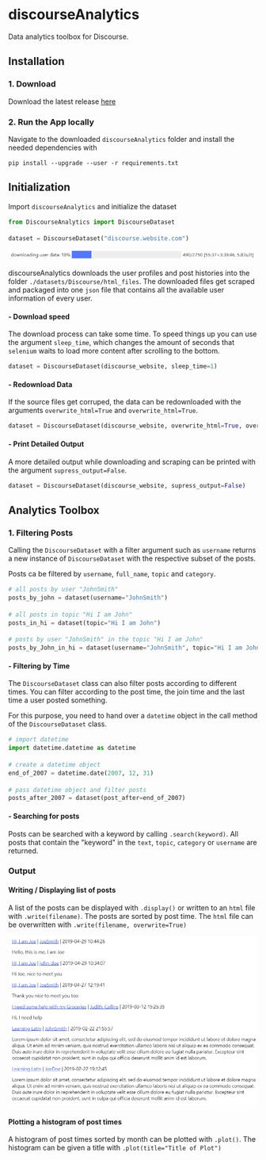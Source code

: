 # discourseAnalytics

Data analytics toolbox for Discourse.

## Installation

### 1. Download

Download the latest release [here](download.com)

### 2. Run the App locally

Navigate to the downloaded `discourseAnalytics` folder and install the needed dependencies with 
```
pip install --upgrade --user -r requirements.txt
```

## Initialization

Import `discourseAnalytics` and initialize the dataset    
```python
from DiscourseAnalytics import DiscourseDataset

dataset = DiscourseDataset("discourse.website.com")
```

<p align="center">
<img  src="https://raw.githubusercontent.com/bl4ckp4nther4/discourseAnalytics/main/images/downloading_progress_bar.PNG" width="500">
</p>


discourseAnalytics downloads the user profiles and post histories into the folder `./datasets/Discourse/html_files`.
The downloaded files get scraped and packaged into one `json` file that contains all the available user information of every user.

  
#### - Download speed

The download process can take some time. To speed things up you can use the argument `sleep_time`, which changes the amount of seconds that `selenium` waits to load more content after scrolling to the bottom.  
```python
dataset = DiscourseDataset(discourse_website, sleep_time=1)
```

#### - Redownload Data 

If the source files get corruped, the data can be redownloaded with the arguments `overwrite_html=True` and `overwrite_html=True`.  
```python
dataset = DiscourseDataset(discourse_website, overwrite_html=True, overwrite_json=True)  
```

#### - Print Detailed Output

A more detailed output while downloading and scraping can be printed with the argument `supress_output=False`.  
```python
dataset = DiscourseDataset(discourse_website, supress_output=False)
```

## Analytics Toolbox


### 1. Filtering Posts

Calling the ```DiscourseDataset``` with a filter argument such as `username` returns a new instance of ```DiscourseDataset``` with the respective  subset of the posts.

Posts ca be filtered by `username`, `full_name`, `topic` and `category`.

```python
# all posts by user "JohnSmith"
posts_by_john = dataset(username="JohnSmith")

# all posts in topic "Hi I am John"
posts_in_hi = dataset(topic="Hi I am John")

# posts by user "JohnSmith" in the topic "Hi I am John"
posts_by_John_in_hi = dataset(username="JohnSmith", topic="Hi I am John")
```

#### - Filtering by Time 

The `DiscourseDataset` class can also filter posts according to different times. 
You can filter according to the post time, the join time and the last time a user posted something.

For this purpose, you need to hand over a `datetime` object in the call method of the `DiscourseDataset` class.

```python
# import datetime
import datetime.datetime as datetime

# create a datetime object
end_of_2007 = datetime.date(2007, 12, 31)

# pass datetime object and filter posts
posts_after_2007 = dataset(post_after=end_of_2007)
```

#### - Searching for posts

Posts can be searched with a keyword by calling `.search(keyword)`. All posts that contain the "keyword" in the `text`, `topic`, `category` or `username` are returned.

### Output

#### Writing / Displaying list of posts

A list of the posts can be displayed with `.display()` or written to an `html` file with `.write(filename)`. 
The posts are sorted by post time.
The `html` file can be overwritten with `.write(filename, overwrite=True)`

<p align="center">
<img  src="https://raw.githubusercontent.com/bl4ckp4nther4/discourseAnalytics/main/images/display_function.PNG" width="500">
</p>


#### Plotting a histogram of post times

A histogram of post times sorted by month can be plotted with `.plot()`. The histogram can be given a title with `.plot(title="Title of Plot")`
